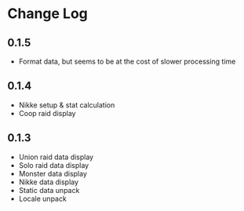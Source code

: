 # Change Log

## 0.1.5
- Format data, but seems to be at the cost of slower processing time

## 0.1.4
- Nikke setup & stat calculation
- Coop raid display

## 0.1.3
- Union raid data display
- Solo raid data display
- Monster data display
- Nikke data display
- Static data unpack
- Locale unpack
